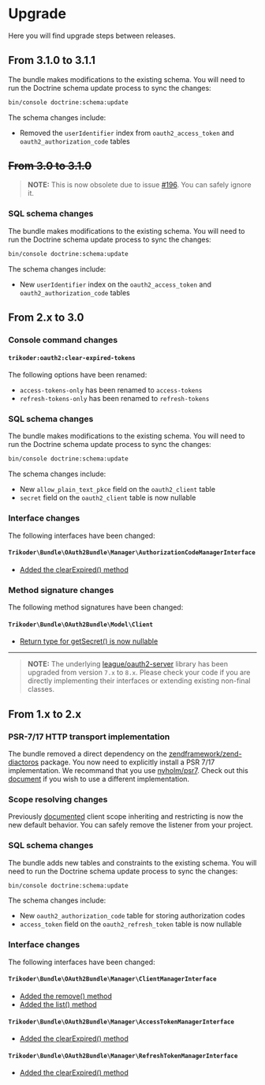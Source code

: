 # Upgrade
Here you will find upgrade steps between releases.

## From 3.1.0 to 3.1.1

The bundle makes modifications to the existing schema. You will need to run the Doctrine schema update process to sync the changes:

```sh
bin/console doctrine:schema:update
```

The schema changes include:

* Removed the `userIdentifier` index from `oauth2_access_token` and `oauth2_authorization_code` tables

## ~~From 3.0 to 3.1.0~~

> **NOTE:** This is now obsolete due to issue [#196](https://github.com/trikoder/oauth2-bundle/issues/196). You can safely ignore it.

### SQL schema changes

The bundle makes modifications to the existing schema. You will need to run the Doctrine schema update process to sync the changes:

```sh
bin/console doctrine:schema:update
```

The schema changes include:

* New `userIdentifier` index on the `oauth2_access_token` and `oauth2_authorization_code` tables

## From 2.x to 3.0

### Console command changes

#### `trikoder:oauth2:clear-expired-tokens`

The following options have been renamed:

* `access-tokens-only` has been renamed to `access-tokens`
* `refresh-tokens-only` has been renamed to `refresh-tokens`

### SQL schema changes

The bundle makes modifications to the existing schema. You will need to run the Doctrine schema update process to sync the changes:

```sh
bin/console doctrine:schema:update
```

The schema changes include:

* New `allow_plain_text_pkce` field on the `oauth2_client` table
* `secret` field on the `oauth2_client` table is now nullable

### Interface changes

The following interfaces have been changed:

#### `Trikoder\Bundle\OAuth2Bundle\Manager\AuthorizationCodeManagerInterface`

- [Added the clearExpired() method](https://github.com/trikoder/oauth2-bundle/blob/v3.0.0/Manager/AuthorizationCodeManagerInterface.php#L15)

### Method signature changes

The following method signatures have been changed:

#### `Trikoder\Bundle\OAuth2Bundle\Model\Client`

- [Return type for getSecret() is now nullable](https://github.com/trikoder/oauth2-bundle/blob/v3.0.0/Model/Client.php#L60)

---

> **NOTE:** The underlying [league/oauth2-server](https://github.com/thephpleague/oauth2-server) library has been upgraded from version `7.x` to `8.x`. Please check your code if you are directly implementing their interfaces or extending existing non-final classes.

## From 1.x to 2.x

### PSR-7/17 HTTP transport implementation

The bundle removed a direct dependency on the [zendframework/zend-diactoros](https://github.com/zendframework/zend-diactoros) package. You now need to explicitly install a PSR 7/17 implementation. We recommand that you use [nyholm/psr7](https://github.com/Nyholm/psr7). Check out this [document](https://github.com/trikoder/oauth2-bundle/blob/v2.0.0/docs/psr-implementation-switching.md) if you wish to use a different implementation.

### Scope resolving changes

Previously [documented](https://github.com/trikoder/oauth2-bundle/blob/v1.1.0/docs/controlling-token-scopes.md) client scope inheriting and restricting is now the new default behavior. You can safely remove the listener from your project.

### SQL schema changes

The bundle adds new tables and constraints to the existing schema. You will need to run the Doctrine schema update process to sync the changes:

```sh
bin/console doctrine:schema:update
```

The schema changes include:

* New `oauth2_authorization_code` table for storing authorization codes
* `access_token` field on the `oauth2_refresh_token` table is now nullable

### Interface changes

The following interfaces have been changed:

#### `Trikoder\Bundle\OAuth2Bundle\Manager\ClientManagerInterface`

- [Added the remove() method](https://github.com/trikoder/oauth2-bundle/blob/v2.0.0/Manager/ClientManagerInterface.php#L15)
- [Added the list() method](https://github.com/trikoder/oauth2-bundle/blob/v2.0.0/Manager/ClientManagerInterface.php#L20)

#### `Trikoder\Bundle\OAuth2Bundle\Manager\AccessTokenManagerInterface`

- [Added the clearExpired() method](https://github.com/trikoder/oauth2-bundle/blob/v2.0.0/Manager/AccessTokenManagerInterface.php#L15)

#### `Trikoder\Bundle\OAuth2Bundle\Manager\RefreshTokenManagerInterface`

- [Added the clearExpired() method](https://github.com/trikoder/oauth2-bundle/blob/v2.0.0/Manager/RefreshTokenManagerInterface.php#L15)

